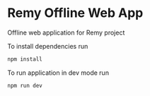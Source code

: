 # Remy Offline Web App
Offline web application for Remy project

To install dependencies run
```bash
npm install
```
To run application in dev mode run
```bash
npm run dev
```